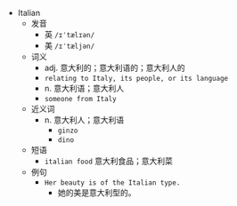 - Italian
  - 发音
    - 英 `/ɪˈtælɪən/`
    - 美 `/ɪˈtæljən/`
  - 词义
    - adj. 意大利的；意大利语的；意大利人的
    - `relating to Italy, its people, or its language`
    - n. 意大利语；意大利人
    - `someone from Italy`
  - 近义词
    - n. 意大利人；意大利语
      - `ginzo`
      - `dino`
  - 短语
    - `italian food` 意大利食品；意大利菜 
  - 例句
    - `Her beauty is of the Italian type.`
      - 她的美是意大利型的。

